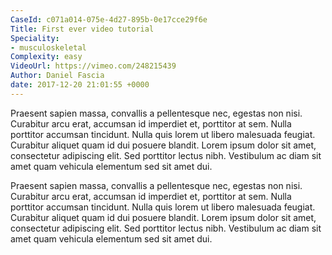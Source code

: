 ```yaml
---
CaseId: c071a014-075e-4d27-895b-0e17cce29f6e
Title: First ever video tutorial
Speciality:
- musculoskeletal
Complexity: easy
VideoUrl: https://vimeo.com/248215439
Author: Daniel Fascia
date: 2017-12-20 21:01:55 +0000
---
```


<p>Praesent sapien massa, convallis a pellentesque nec, egestas non nisi. Curabitur arcu erat, accumsan id imperdiet et, porttitor at sem. Nulla porttitor accumsan tincidunt. Nulla quis lorem ut libero malesuada feugiat. Curabitur aliquet quam id dui posuere blandit. Lorem ipsum dolor sit amet, consectetur adipiscing elit. Sed porttitor lectus nibh. Vestibulum ac diam sit amet quam vehicula elementum sed sit amet dui.</p><p>Praesent sapien massa, convallis a pellentesque nec, egestas non nisi. Curabitur arcu erat, accumsan id imperdiet et, porttitor at sem. Nulla porttitor accumsan tincidunt. Nulla quis lorem ut libero malesuada feugiat. Curabitur aliquet quam id dui posuere blandit. Lorem ipsum dolor sit amet, consectetur adipiscing elit. Sed porttitor lectus nibh. Vestibulum ac diam sit amet quam vehicula elementum sed sit amet dui.<br></p>